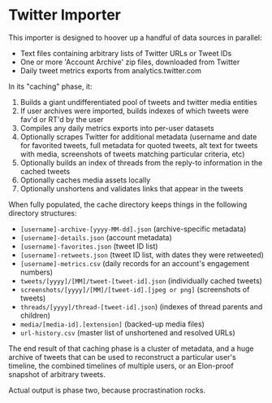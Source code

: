 # Twitter Importer

This importer is designed to hoover up a handful of data sources in parallel:

- Text files containing arbitrary lists of Twitter URLs or Tweet IDs
- One or more 'Account Archive' zip files, downloaded from Twitter
- Daily tweet metrics exports from analytics.twitter.com

In its "caching" phase, it:

1. Builds a giant undifferentiated pool of tweets and twitter media entities
2. If user archives were imported, builds indexes of which tweets were fav'd
   or RT'd by the user
3. Compiles any daily metrics exports into per-user datasets
4. Optionally scrapes Twitter for additional metadata (username and date for
   favorited tweets, full metadata for quoted tweets, alt text for tweets
   with media, screenshots of tweets matching particular criteria, etc)
5. Optionally builds an index of threads from the reply-to information in
   the cached tweets
6. Optionally caches media assets locally
7. Optionally unshortens and validates links that appear in the tweets

When fully populated, the cache directory keeps things in the following
directory structures:

- `[username]-archive-[yyyy-MM-dd].json` (archive-specific metadata)
- `[username]-details.json` (account metadata)
- `[username]-favorites.json` (tweet ID list)
- `[username]-retweets.json` (tweet ID list, with dates they were retweeted)
- `[username]-metrics.csv` (daily records for an account's engagement numbers)
- `tweets/[yyyy]/[MM]/tweet-[tweet-id].json` (individually cached tweets)
- `screenshots/[yyyy]/[MM]/[tweet-id].[jpeg or png]` (screenshots of tweets)
- `threads/[yyyy]/thread-[tweet-id].json`) (indexes of thread parents and children)
- `media/[media-id].[extension]` (backed-up media files)
- `url-history.csv` (master list of unshortened and resolved URLs)

The end result of that caching phase is a cluster of metadata, and a huge
archive of tweets that can be used to reconstruct a particular user's
timeline, the combined timelines of multiple users, or an Elon-proof
snapshot of arbitrary tweets.

Actual output is phase two, because procrastination rocks.
